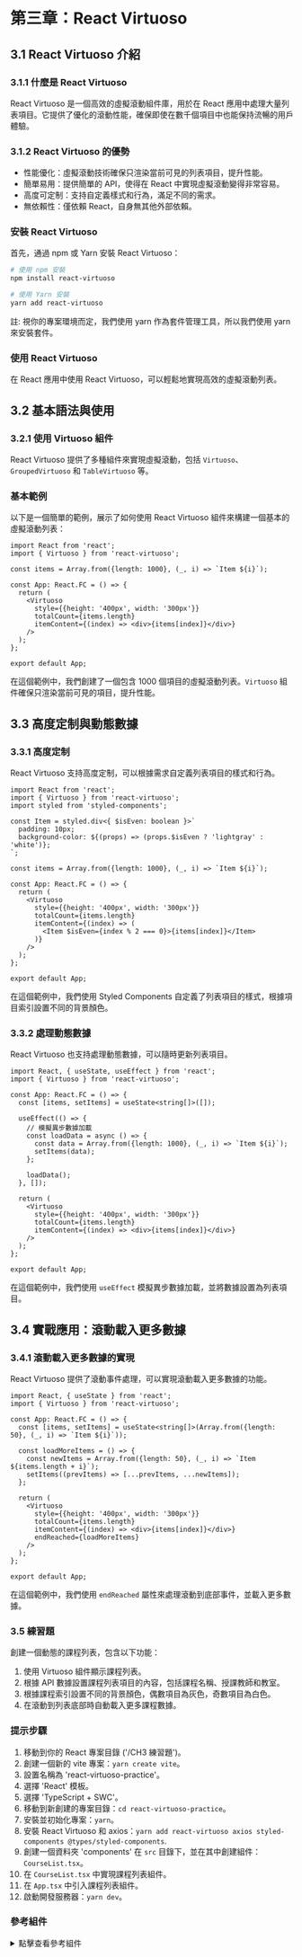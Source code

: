 # 第三章：React Virtuoso

## 3.1 React Virtuoso 介紹

### 3.1.1 什麼是 React Virtuoso

React Virtuoso 是一個高效的虛擬滾動組件庫，用於在 React 應用中處理大量列表項目。它提供了優化的滾動性能，確保即使在數千個項目中也能保持流暢的用戶體驗。

### 3.1.2 React Virtuoso 的優勢

- 性能優化：虛擬滾動技術確保只渲染當前可見的列表項目，提升性能。
- 簡單易用：提供簡單的 API，使得在 React 中實現虛擬滾動變得非常容易。
- 高度可定制：支持自定義樣式和行為，滿足不同的需求。
- 無依賴性：僅依賴 React，自身無其他外部依賴。

### 安裝 React Virtuoso

首先，通過 npm 或 Yarn 安裝 React Virtuoso：

```bash
# 使用 npm 安裝
npm install react-virtuoso

# 使用 Yarn 安裝
yarn add react-virtuoso
```

註: 視你的專案環境而定，我們使用 yarn 作為套件管理工具，所以我們使用 yarn 來安裝套件。

### 使用 React Virtuoso

在 React 應用中使用 React Virtuoso，可以輕鬆地實現高效的虛擬滾動列表。

## 3.2 基本語法與使用

### 3.2.1 使用 Virtuoso 組件

React Virtuoso 提供了多種組件來實現虛擬滾動，包括 `Virtuoso`、`GroupedVirtuoso` 和 `TableVirtuoso` 等。

### 基本範例

以下是一個簡單的範例，展示了如何使用 React Virtuoso 組件來構建一個基本的虛擬滾動列表：

```tsx
import React from 'react';
import { Virtuoso } from 'react-virtuoso';

const items = Array.from({length: 1000}, (_, i) => `Item ${i}`);

const App: React.FC = () => {
  return (
    <Virtuoso
      style={{height: '400px', width: '300px'}}
      totalCount={items.length}
      itemContent={(index) => <div>{items[index]}</div>}
    />
  );
};

export default App;
```

在這個範例中，我們創建了一個包含 1000 個項目的虛擬滾動列表。`Virtuoso` 組件確保只渲染當前可見的項目，提升性能。

## 3.3 高度定制與動態數據

### 3.3.1 高度定制

React Virtuoso 支持高度定制，可以根據需求自定義列表項目的樣式和行為。

```tsx
import React from 'react';
import { Virtuoso } from 'react-virtuoso';
import styled from 'styled-components';

const Item = styled.div<{ $isEven: boolean }>`
  padding: 10px;
  background-color: ${(props) => (props.$isEven ? 'lightgray' : 'white')};
`;

const items = Array.from({length: 1000}, (_, i) => `Item ${i}`);

const App: React.FC = () => {
  return (
    <Virtuoso
      style={{height: '400px', width: '300px'}}
      totalCount={items.length}
      itemContent={(index) => (
        <Item $isEven={index % 2 === 0}>{items[index]}</Item>
      )}
    />
  );
};

export default App;
```

在這個範例中，我們使用 Styled Components 自定義了列表項目的樣式，根據項目索引設置不同的背景顏色。

### 3.3.2 處理動態數據

React Virtuoso 也支持處理動態數據，可以隨時更新列表項目。

```tsx
import React, { useState, useEffect } from 'react';
import { Virtuoso } from 'react-virtuoso';

const App: React.FC = () => {
  const [items, setItems] = useState<string[]>([]);

  useEffect(() => {
    // 模擬異步數據加載
    const loadData = async () => {
      const data = Array.from({length: 1000}, (_, i) => `Item ${i}`);
      setItems(data);
    };

    loadData();
  }, []);

  return (
    <Virtuoso
      style={{height: '400px', width: '300px'}}
      totalCount={items.length}
      itemContent={(index) => <div>{items[index]}</div>}
    />
  );
};

export default App;
```

在這個範例中，我們使用 `useEffect` 模擬異步數據加載，並將數據設置為列表項目。

## 3.4 實戰應用：滾動載入更多數據

### 3.4.1 滾動載入更多數據的實現

React Virtuoso 提供了滾動事件處理，可以實現滾動載入更多數據的功能。

```tsx
import React, { useState } from 'react';
import { Virtuoso } from 'react-virtuoso';

const App: React.FC = () => {
  const [items, setItems] = useState<string[]>(Array.from({length: 50}, (_, i) => `Item ${i}`));

  const loadMoreItems = () => {
    const newItems = Array.from({length: 50}, (_, i) => `Item ${items.length + i}`);
    setItems((prevItems) => [...prevItems, ...newItems]);
  };

  return (
    <Virtuoso
      style={{height: '400px', width: '300px'}}
      totalCount={items.length}
      itemContent={(index) => <div>{items[index]}</div>}
      endReached={loadMoreItems}
    />
  );
};

export default App;
```

在這個範例中，我們使用 `endReached` 屬性來處理滾動到底部事件，並載入更多數據。

### 3.5 練習題

創建一個動態的課程列表，包含以下功能：

1. 使用 Virtuoso 組件顯示課程列表。
2. 根據 API 數據設置課程列表項目的內容，包括課程名稱、授課教師和教室。
3. 根據課程索引設置不同的背景顏色，偶數項目為灰色，奇數項目為白色。
4. 在滾動到列表底部時自動載入更多課程數據。

### 提示步驟

1. 移動到你的 React 專案目錄 ('/CH3 練習題')。
2. 創建一個新的 vite 專案：`yarn create vite`。
3. 設置名稱為 'react-virtuoso-practice'。
4. 選擇 'React' 模板。
5. 選擇 'TypeScript + SWC'。
6. 移動到新創建的專案目錄：`cd react-virtuoso-practice`。
7. 安裝並初始化專案：`yarn`。
8. 安裝 React Virtuoso 和 axios：`yarn add react-virtuoso axios styled-components @types/styled-components`.
9. 創建一個資料夾 'components' 在 `src` 目錄下，並在其中創建組件：`CourseList.tsx`。
10. 在 `CourseList.tsx` 中實現課程列表組件。
11. 在 `App.tsx` 中引入課程列表組件。
12. 啟動開發服務器：`yarn dev`。

### 參考組件

<details>
<summary>點擊查看參考組件</summary>

```tsx
// CourseList.tsx
import React, { useState, useEffect } from 'react';
import { Virtuoso } from 'react-virtuoso';
import axios from 'axios';
import styled from 'styled-components';

const CourseItem = styled.div<{ $isEven: boolean }>`
  padding: 10px;
  background-color: ${(props) => (props.$isEven ? 'lightgray' : 'white')};
  border-bottom: 1px solid #ccc;
`;

const StyledVirtuoso = styled(Virtuoso)`
  height: 80vh !important;
  width: 100% !important;
`;

const CourseList: React.FC = () => {
  const [courses, setCourses] = useState<any[]>([]);
  const [page, setPage] = useState(1);
  const [year, setYear] = useState<string>('');
  const [latestUpdate, setLatestUpdate] = useState<string>('');
  const [totalPages, setTotalPages] = useState<number>(0);
  const [isLoading, setIsLoading] = useState(false);
  const [error, setError] = useState<string | null>(null);

  const fetchVersionData = async () => {
    try {
      const response = await axios.get('https://whats2000.github.io/NSYSUCourseAPI/version.json');
      setYear(response.data.latest);
    } catch (error) {
      setError('Error fetching version data.');
      console.error('Error fetching version data:', error);
    }
  };

  const fetchUpdatedData = async () => {
    try {
      const response = await axios.get(`https://whats2000.github.io/NSYSUCourseAPI/${year}/version.json`);
      setLatestUpdate(response.data.latest);
    } catch (error) {
      setError('Error fetching updated data.');
      console.error('Error fetching updated data:', error);
    }
  };

  const fetchTotalPages = async () => {
    if (!year || !latestUpdate) return;

    try {
      const response = await axios.get(`https://whats2000.github.io/NSYSUCourseAPI/${year}/${latestUpdate}/info.json`);
      setTotalPages(response.data.page_size);
    } catch (error) {
      setError('Error fetching total pages.');
      console.error('Error fetching total pages:', error);
    }
  };

  const loadCourses = async () => {
    if (!year || !latestUpdate || page > totalPages) return;

    setIsLoading(true);
    setError(null);

    try {
      const response = await axios.get(`https://whats2000.github.io/NSYSUCourseAPI/${year}/${latestUpdate}/page_${page}.json`);
      setCourses((prevCourses) => [...prevCourses, ...response.data]);
      setPage(page + 1);
    } catch (error) {
      setError('Error loading courses.');
      console.error('Error loading courses:', error);
    } finally {
      setIsLoading(false);
    }
  };

  useEffect(() => {
    fetchVersionData().catch((error) => {
      console.error(error);
    });
  }, []);

  useEffect(() => {
    if (year) {
      fetchUpdatedData().catch((error) => {
        console.error(error);
      });
    }
  }, [year]);

  useEffect(() => {
    if (latestUpdate) {
      fetchTotalPages().catch((error) => {
        console.error(error);
      });
    }
  }, [latestUpdate]);

  useEffect(() => {
    if (totalPages > 0) {
      loadCourses().catch((error) => {
        console.error(error);
      });
    }
  }, [totalPages]);

  return (
    <div>
      {error && <p style={{ color: 'red' }}>{error}</p>}
      {isLoading && <p>Loading...</p>}
      <StyledVirtuoso
        totalCount={courses.length}
        itemContent={(index) => (
          <CourseItem $isEven={index % 2 === 0}>
            <h3>{courses[index].name}</h3>
            <p>{courses[index].teacher}</p>
            <p>{courses[index].room}</p>
          </CourseItem>
        )}
        endReached={loadCourses}
      />
    </div>
  );
};

export default CourseList;
```

### App.tsx

```tsx
import React from 'react';
import CourseList from './components/CourseList';

const App: React.FC = () => {
  return (
    <div>
      <h1>動態課程列表</h1>
      <CourseList/>
    </div>
  );
};

export default App;
```

### 提示

- 可以參考 React Virtuoso 官方文檔：[https://virtuoso.dev/](https://virtuoso.dev/)
- 使用 axios 獲取 API 數據：[https://axios-http.com/](https://axios-http.com/)

</details>
